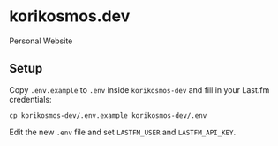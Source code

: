 # korikosmos.dev
Personal Website

## Setup

Copy `.env.example` to `.env` inside `korikosmos-dev` and fill in your Last.fm credentials:

```
cp korikosmos-dev/.env.example korikosmos-dev/.env
```

Edit the new `.env` file and set `LASTFM_USER` and `LASTFM_API_KEY`.
